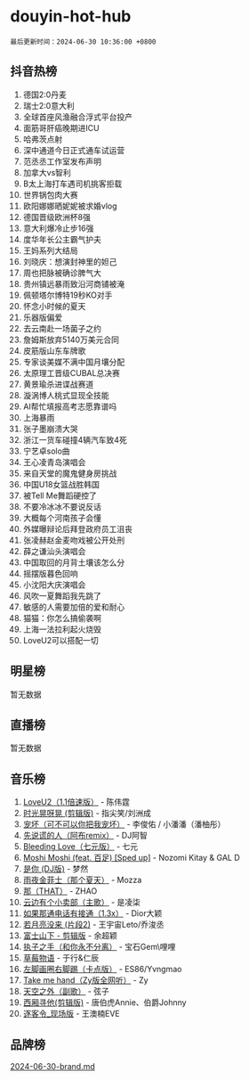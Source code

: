 # douyin-hot-hub

`最后更新时间：2024-06-30 10:36:00 +0800`

## 抖音热榜

1. 德国2:0丹麦
1. 瑞士2:0意大利
1. 全球首座风渔融合浮式平台投产
1. 面筋哥肝癌晚期进ICU
1. 哈弗茨点射
1. 深中通道今日正式通车试运营
1. 范丞丞工作室发布声明
1. 加拿大vs智利
1. B太上海打车遇司机挑客拒载
1. 世界锅包肉大赛
1. 欧阳娜娜晒妮妮被求婚vlog
1. 德国晋级欧洲杯8强
1. 意大利爆冷止步16强
1. 度华年长公主霸气护夫
1. 王妈系列大结局
1. 刘晓庆：想演封神里的妲己
1. 周也把脉被确诊脾气大
1. 贵州镇远暴雨致沿河商铺被淹
1. 佩顿塔尔博特19秒KO对手
1. 怀念小时候的夏天
1. 乐器版偏爱
1. 去云南赴一场菌子之约
1. 詹姆斯放弃5140万美元合同
1. 皮筋版山东车牌歌
1. 专家谈美媒不满中国月壤分配
1. 太原理工晋级CUBAL总决赛
1. 黄景瑜杀进谍战赛道
1. 漩涡博人桃式显现全技能
1. AI帮忙填报高考志愿靠谱吗
1. 上海暴雨
1. 张子墨崩溃大哭
1. 浙江一货车碰撞4辆汽车致4死
1. 宁艺卓solo曲
1. 王心凌青岛演唱会
1. 来自天堂的魔鬼健身房挑战
1. 中国U18女篮战胜韩国
1. 被Tell Me舞蹈硬控了
1. 不要冷冰冰不要说反话
1. 大概每个河南孩子会懂
1. 外媒曝辩论后拜登政府员工沮丧
1. 张凌赫赵金麦吻戏被公开处刑
1. 薛之谦汕头演唱会
1. 中国取回的月背土壤该怎么分
1. 摇摆版暮色回响
1. 小沈阳大庆演唱会
1. 风吹一夏舞蹈我先跳了
1. 敏感的人需要加倍的爱和耐心
1. 猫猫：你怎么搞偷袭啊
1. 上海一法拉利起火烧毁
1. LoveU2可以搭配一切

## 明星榜

暂无数据

## 直播榜

暂无数据

## 音乐榜

1. [LoveU2（1.1倍速版）](https://sf5-hl-cdn-tos.douyinstatic.com/obj/tos-cn-ve-2774/oQMeDffLaEmgMwgCOEMAFCI6INzoFPgWdD0rsa) - 陈伟霆
1. [时光晃呀晃 (剪辑版)](https://sf5-hl-cdn-tos.douyinstatic.com/obj/tos-cn-ve-2774/o8ACeQem3gwI1x3GIYGAfKG0LJebKFRJDwRwyW) - 指尖笑/刘洲成
1. [宠坏（可不可以你把我宠坏）](https://sf3-cdn-tos.douyinstatic.com/obj/tos-cn-ve-2774/ocWI8ft2gd0rAfXKzvKGeMQM6fVLTLfA8UJzwl) - 李俊佑 / 小潘潘（潘柚彤）
1. [先说谎的人（阿布remix）](https://sf3-cdn-tos.douyinstatic.com/obj/tos-cn-ve-2774/owQtOFmAzBgxBKDOYfeCTQTgE9cDORrOQqmCZy) - DJ阿智
1. [Bleeding Love（七元版）](https://sf3-cdn-tos.douyinstatic.com/obj/tos-cn-ve-2774/oEgC9eZFHQ1MfSRnrfkzFp8AayDWqAQMABBgUs) - 七元
1. [Moshi Moshi (feat. 百足) [Sped up]](https://sf5-hl-cdn-tos.douyinstatic.com/obj/tos-cn-ve-2774/ocCPFQcXJLeroaIdQLIGAoeeYM3OAUYGDguHXz) - Nozomi Kitay & GAL D
1. [是你 (DJ版)](https://sf5-hl-cdn-tos.douyinstatic.com/obj/tos-cn-ve-2774/1ec766e572b34c42853ce6315d426850) - 梦然
1. [雨夜金菲士（那个夏天）](https://sf27-cdn-tos.douyinstatic.com/obj/tos-cn-ve-2774/osPmPLDWQBBE2Z6bftCgYwkFaF4pEYEneXaZQs) - Mozza
1. [那（THAT）](https://sf3-cdn-tos.douyinstatic.com/obj/tos-cn-ve-2774/oIIWGeBZCnlGx9tl0gFlCfwlQbj7QWAD8HYAGg) - ZHAO
1. [云边有个小卖部（主歌）](https://sf3-cdn-tos.douyinstatic.com/obj/tos-cn-ve-2774/okvgzOZylLA4WYUHkAhpy5DrCiqAmBjiMIkJp) - 是凌柒
1. [如果那通电话有接通（1.3x）](https://sf3-cdn-tos.douyinstatic.com/obj/tos-cn-ve-2774/ocJeJKhUhAJG8EYZiEFfGFAPkD3beMQ5mwDv1e) - Dior大颖
1. [若月亮没来 (片段2)](https://sf3-cdn-tos.douyinstatic.com/obj/tos-cn-ve-2774/ocQavLLjkCOeDxGyYeIMGgNAIwJ0QXE1Ve3Fzv) - 王宇宙Leto/乔浚丞
1. [富士山下 - 剪辑版](https://sf5-hl-cdn-tos.douyinstatic.com/obj/tos-cn-ve-2774/o4QGmeUZhQXvtC5BDkogeQni8WbdCBUJEYI12v) - 余超颖
1. [执子之手（和你永不分离）](https://sf5-hl-cdn-tos.douyinstatic.com/obj/tos-cn-ve-2774/oU4mUWISThYfqtA61VOl8PAQGeK2LGGQfFCZfY) - 宝石Gem\哩哩
1. [草莓物语](https://sf5-hl-cdn-tos.douyinstatic.com/obj/tos-cn-ve-2774/okynhJ7jEAIIZBfsLgYMEI8QC3WbQNN66RKzhT) - 于行&仁辰
1. [左脚画圈右脚踢（卡点版）](https://sf5-hl-cdn-tos.douyinstatic.com/obj/tos-cn-ve-2774/oAoAIr8BJv8B7W4CEBMsaSfDWrAiF4izwIDMJg) - ES86/Yvngmao
1. [Take me hand（Zy版全网听）](https://sf5-hl-cdn-tos.douyinstatic.com/obj/tos-cn-ve-2774/owyUoUuVpA1I7BiszAYMSqbGseWQw8P7Ea2BiR) - Zy
1. [天空之外（副歌）](https://sf3-cdn-tos.douyinstatic.com/obj/tos-cn-ve-2774/oAYn0BTp8jS8iSyZSHMUWAikyvAWI1c7aiJTr) - 弦子
1. [西厢寻他(剪辑版)](https://sf5-hl-cdn-tos.douyinstatic.com/obj/tos-cn-ve-2774/oUsAVfAQKlRNxEv5qxvIB8o5qmIWUcXbzJKJhw) - 唐伯虎Annie、伯爵Johnny
1. [逐客令_现场版](https://sf5-hl-cdn-tos.douyinstatic.com/obj/tos-cn-ve-2774/okjvqFftEMAIgLPvI8f4MT5CZVyxmDQdBOwjBv) - 王澳楠EVE

## 品牌榜

[2024-06-30-brand.md](2024-06-30-brand.md)
